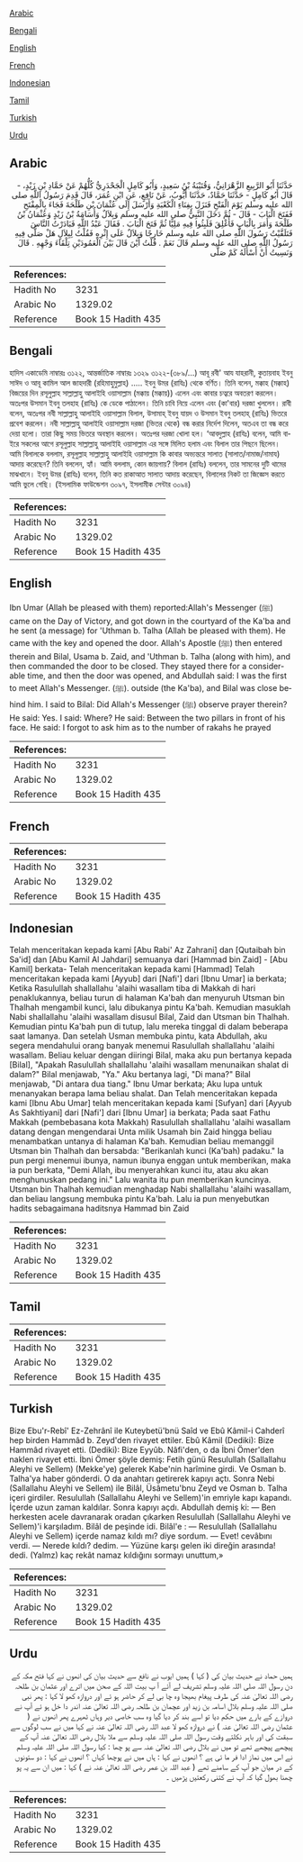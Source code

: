 [Arabic](#arabic)

[Bengali](#bengali)

[English](#english)

[French](#french)

[Indonesian](#indonesian)

[Tamil](#tamil)

[Turkish](#turkish)

[Urdu](#urdu)

## Arabic


<div dir="rtl" lang="ar" style={{fontSize:'larger',backgroundColor:'#f8f9fa',padding:20}}>
حَدَّثَنَا أَبُو الرَّبِيعِ الزَّهْرَانِيُّ، وَقُتَيْبَةُ بْنُ سَعِيدٍ، وَأَبُو كَامِلٍ الْجَحْدَرِيُّ كُلُّهُمْ عَنْ حَمَّادِ بْنِ زَيْدٍ، - قَالَ أَبُو كَامِلٍ - حَدَّثَنَا حَمَّادٌ، حَدَّثَنَا أَيُّوبُ، عَنْ نَافِعٍ، عَنِ ابْنِ عُمَرَ، قَالَ قَدِمَ رَسُولُ اللَّهِ صلى الله عليه وسلم يَوْمَ الْفَتْحِ فَنَزَلَ بِفِنَاءِ الْكَعْبَةِ وَأَرْسَلَ إِلَى عُثْمَانَ بْنِ طَلْحَةَ فَجَاءَ بِالْمِفْتَحِ فَفَتَحَ الْبَابَ - قَالَ - ثُمَّ دَخَلَ النَّبِيُّ صلى الله عليه وسلم وَبِلاَلٌ وَأُسَامَةُ بْنُ زَيْدٍ وَعُثْمَانُ بْنُ طَلْحَةَ وَأَمَرَ بِالْبَابِ فَأُغْلِقَ فَلَبِثُوا فِيهِ مَلِيًّا ثُمَّ فَتَحَ الْبَابَ ‏.‏ فَقَالَ عَبْدُ اللَّهِ فَبَادَرْتُ النَّاسَ فَتَلَقَّيْتُ رَسُولَ اللَّهِ صلى الله عليه وسلم خَارِجًا وَبِلاَلٌ عَلَى إِثْرِهِ فَقُلْتُ لِبِلاَلٍ هَلْ صَلَّى فِيهِ رَسُولُ اللَّهِ صلى الله عليه وسلم قَالَ نَعَمْ ‏.‏ قُلْتُ أَيْنَ قَالَ بَيْنَ الْعَمُودَيْنِ تِلْقَاءَ وَجْهِهِ ‏.‏ قَالَ وَنَسِيتُ أَنْ أَسْأَلَهُ كَمْ صَلَّى
</div>
<div style={{backgroundColor:'#f8f9fa',padding:20, marginBottom: 10}}><table> <thead> <tr> <th>References:</th> <th></th> </tr> </thead> <tbody><tr><td>Hadith No</td><td>3231</td></tr><tr><td>Arabic No</td><td>1329.02</td></tr><tr><td>Reference</td><td>Book 15 Hadith 435</td></tr></tbody></table></div>

## Bengali


<div dir="ltr" lang="bn" style={{fontSize:'larger',backgroundColor:'#f8f9fa',padding:20}}>
হাদিস একাডেমি নাম্বারঃ ৩১২২, আন্তর্জাতিক নাম্বারঃ ১৩২৯ ৩১২২-(৩৮৯/...) আবূ রবী' আয যাহরানী, কুতায়বাহ ইবনু সাঈদ ও আবূ কামিল আল জাহদারী (রহিমাহুমুল্লাহ) ..... ইবনু উমর (রাযিঃ) থেকে বর্ণিত। তিনি বলেন, মক্কাহ (মক্কাহ) বিজয়ের দিন রসূলুল্লাহ সাল্লাল্লাহু আলাইহি ওয়াসাল্লাম (মক্কায় (মক্কায়)) এলেন এবং কাবার চত্বরে অবতরণ করলেন। অতঃপর উসমান ইবনু তলহাহ (রাযিঃ) কে ডেকে পাঠালেন। তিনি চাবি নিয়ে এলেন এবং (কা'বার) দরজা খুললেন। রাবী বলেন, অতঃপর নবী সাল্লাল্লাহু আলাইহি ওয়াসাল্লাম বিলাল, উসামাহ্ ইবনু যায়দ ও উসমান ইবনু তলহাহ্ (রাযিঃ) ভিতরে প্রবেশ করলেন। নবী সাল্লাল্লাহু আলাইহি ওয়াসাল্লাম দরজা (ভিতর থেকে) বন্ধ করার নির্দেশ দিলেন, অতএব তা বন্ধ করে দেয়া হলো। তারা কিছু সময় ভিতরে অবস্থান করলেন। অতঃপর দরজা খোলা হল। ‘আবদুল্লাহ (রাযিঃ) বলেন, আমি বাইরে সকলের আগে রসূলুল্লাহ সাল্লাল্লাহু আলাইহি ওয়াসাল্লাম এর সঙ্গে মিলিত হলাম এবং বিলাল তার পিছনে ছিলেন। আমি বিলালকে বললাম, রসূলুল্লাহ সাল্লাল্লাহু আলাইহি ওয়াসাল্লাম কি কাবার অভ্যন্তরে সালাত (সালাত/নামাজ/নামায) আদায় করেছেন? তিনি বললেন, হ্যাঁ। আমি বললাম, কোন জায়গায়? বিলাল (রাযিঃ) বললেন, তার সামনের দুটি থামের মাঝখানে। ইবনু উমর (রাযিঃ) বলেন, তিনি কত রাকাআত সালাত আদায় করেছেন, বিলালের নিকট তা জিজ্ঞেস করতে আমি ভুলে গেছি। (ইসলামিক ফাউন্ডেশন ৩০৯৭, ইসলামীক সেন্টার ৩০৯৪)
</div>
<div style={{backgroundColor:'#f8f9fa',padding:20, marginBottom: 10}}><table> <thead> <tr> <th>References:</th> <th></th> </tr> </thead> <tbody><tr><td>Hadith No</td><td>3231</td></tr><tr><td>Arabic No</td><td>1329.02</td></tr><tr><td>Reference</td><td>Book 15 Hadith 435</td></tr></tbody></table></div>

## English


<div dir="ltr" lang="en" style={{fontSize:'larger',backgroundColor:'#f8f9fa',padding:20}}>
Ibn Umar (Allah be pleased with them) reported:Allah's Messenger (ﷺ) came on the Day of Victory, and got down in the courtyard of the Ka'ba and he sent (a message) for 'Uthman b. Talha (Allah be pleased with them). He came with the key and opened the door. Allah's Apostle (ﷺ) then entered therein and Bilal, Usama b. Zaid, and 'Uthman b. Talha (along with him), and then commanded the door to be closed. They stayed there for a considerable time, and then the door was opened, and Abdullah said: I was the first to meet Allah's Messenger. (ﷺ). outside (the Ka'ba), and Bilal was close behind him. I said to Bilal: Did Allah's Messenger (ﷺ) observe prayer therein? He said: Yes. I said: Where? He said: Between the two pillars in front of his face. He said: I forgot to ask him as to the number of rakahs he prayed
</div>
<div style={{backgroundColor:'#f8f9fa',padding:20, marginBottom: 10}}><table> <thead> <tr> <th>References:</th> <th></th> </tr> </thead> <tbody><tr><td>Hadith No</td><td>3231</td></tr><tr><td>Arabic No</td><td>1329.02</td></tr><tr><td>Reference</td><td>Book 15 Hadith 435</td></tr></tbody></table></div>

## French


<div dir="ltr" lang="fr" style={{fontSize:'larger',backgroundColor:'#f8f9fa',padding:20}}>

</div>
<div style={{backgroundColor:'#f8f9fa',padding:20, marginBottom: 10}}><table> <thead> <tr> <th>References:</th> <th></th> </tr> </thead> <tbody><tr><td>Hadith No</td><td>3231</td></tr><tr><td>Arabic No</td><td>1329.02</td></tr><tr><td>Reference</td><td>Book 15 Hadith 435</td></tr></tbody></table></div>

## Indonesian


<div dir="ltr" lang="id" style={{fontSize:'larger',backgroundColor:'#f8f9fa',padding:20}}>
Telah menceritakan kepada kami [Abu Rabi' Az Zahrani] dan [Qutaibah bin Sa'id] dan [Abu Kamil Al Jahdari] semuanya dari [Hammad bin Zaid] - [Abu Kamil] berkata- Telah menceritakan kepada kami [Hammad] Telah menceritakan kepada kami [Ayyub] dari [Nafi'] dari [Ibnu Umar] ia berkata; Ketika Rasulullah shallallahu 'alaihi wasallam tiba di Makkah di hari penaklukannya, beliau turun di halaman Ka'bah dan menyuruh Utsman bin Thalhah mengambil kunci, lalu dibukanya pintu Ka'bah. Kemudian masuklah Nabi shallallahu 'alaihi wasallam disusul Bilal, Zaid dan Utsman bin Thalhah. Kemudian pintu Ka'bah pun di tutup, lalu mereka tinggal di dalam beberapa saat lamanya. Dan setelah Usman membuka pintu, kata Abdullah, aku segera mendahului orang banyak menemui Rasulullah shallallahu 'alaihi wasallam. Beliau keluar dengan diiringi Bilal, maka aku pun bertanya kepada [Bilal], "Apakah Rasulullah shallallahu 'alaihi wasallam menunaikan shalat di dalam?" Bilal menjawab, "Ya." Aku bertanya lagi, "Di mana?" Bilal menjawab, "Di antara dua tiang." Ibnu Umar berkata; Aku lupa untuk menanyakan berapa lama beliau shalat. Dan Telah menceritakan kepada kami [Ibnu Abu Umar] telah menceritakan kepada kami [Sufyan] dari [Ayyub As Sakhtiyani] dari [Nafi'] dari [Ibnu Umar] ia berkata; Pada saat Fathu Makkah (pembebasana kota Makkah) Rasulullah shallallahu 'alaihi wasallam datang dengan mengendarai Unta milik Usamah bin Zaid hingga beliau menambatkan untanya di halaman Ka'bah. Kemudian beliau memanggil Utsman bin Thalhah dan bersabda: "Berikanlah kunci (Ka'bah) padaku." Ia pun pergi menemui ibunya, namun ibunya enggan untuk memberikan, maka ia pun berkata, "Demi Allah, ibu menyerahkan kunci itu, atau aku akan menghunuskan pedang ini." Lalu wanita itu pun memberikan kuncinya. Utsman bin Thalhah kemudian menghadap Nabi shallallahu 'alaihi wasallam, dan beliau langsung membuka pintu Ka'bah. Lalu ia pun menyebutkan hadits sebagaimana haditsnya Hammad bin Zaid
</div>
<div style={{backgroundColor:'#f8f9fa',padding:20, marginBottom: 10}}><table> <thead> <tr> <th>References:</th> <th></th> </tr> </thead> <tbody><tr><td>Hadith No</td><td>3231</td></tr><tr><td>Arabic No</td><td>1329.02</td></tr><tr><td>Reference</td><td>Book 15 Hadith 435</td></tr></tbody></table></div>

## Tamil


<div dir="ltr" lang="ta" style={{fontSize:'larger',backgroundColor:'#f8f9fa',padding:20}}>

</div>
<div style={{backgroundColor:'#f8f9fa',padding:20, marginBottom: 10}}><table> <thead> <tr> <th>References:</th> <th></th> </tr> </thead> <tbody><tr><td>Hadith No</td><td>3231</td></tr><tr><td>Arabic No</td><td>1329.02</td></tr><tr><td>Reference</td><td>Book 15 Hadith 435</td></tr></tbody></table></div>

## Turkish


<div dir="ltr" lang="tr" style={{fontSize:'larger',backgroundColor:'#f8f9fa',padding:20}}>
Bize Ebu'r-Rebî' Ez-Zehrânî ile Kuteybetü'bnü Saîd ve Ebû Kâmil-i Cahderî hep birden Hammâd b. Zeyd'den rivayet ettiler. Ebû Kâmil (Dediki): Bize Hammâd rivayet etti. (Dediki): Bize Eyyûb. Nâfi'den, o da İbni Ömer'den naklen rivayet etti. İbni Ömer şöyle demiş: Fetih günü Resulullah (Sallallahu Aleyhi ve Sellem) (Mekke'ye) gelerek Kabe'nin harîmine girdi. Ve Osman b. Talha'ya haber gönderdi. O da anahtarı getirerek kapıyı açtı. Sonra Nebi (Sallallahu Aleyhi ve Sellem) ile Bilâl, Üsâmetu'bnu Zeyd ve Osman b. Talha içeri girdiler. Resulullah (Sallallahu Aleyhi ve Sellem)'in emriyle kapı kapandı. İçerde uzun zaman kaldılar. Sonra kapıyı açdı. Abdullah demiş ki: — Ben herkesten acele davranarak oradan çıkarken Resulullah (Sallallahu Aleyhi ve Sellem)'i karşıladım. Bilâl de peşinde idi. Bilâl'e : — Resulullah (Sallallahu Aleyhi ve Sellem) içerde namaz kıldı mı? diye sordum. — Evet! cevâbını verdi. — Nerede kıldı? dedim. — Yüzüne karşı gelen iki direğin arasında! dedi. (Yalmz) kaç rekât namaz kıldığını sormayı unuttum,»
</div>
<div style={{backgroundColor:'#f8f9fa',padding:20, marginBottom: 10}}><table> <thead> <tr> <th>References:</th> <th></th> </tr> </thead> <tbody><tr><td>Hadith No</td><td>3231</td></tr><tr><td>Arabic No</td><td>1329.02</td></tr><tr><td>Reference</td><td>Book 15 Hadith 435</td></tr></tbody></table></div>

## Urdu


<div dir="rtl" lang="ur" style={{fontSize:'larger',backgroundColor:'#f8f9fa',padding:20}}>
ہمیں حماد نے حدیث بیان کی ( کہا ) ہمیں ایوب نے نافع سے حدیث بیان کی انھوں نے کہا فتح مکہ کے دن رسول اللہ صلی اللہ علیہ وسلم تشریف لے آئے آ پ بیت اللہ کے صحن میں اترے اور عثمان بن طلحہ رضی اللہ تعالیٰ عنہ کی طرف پیغام بھیجا وہ چا بی لے کر حاضر ہو ئے اور دروازہ کھو لا کہا : پھر نبی صلی اللہ علیہ وسلم بلال اسامہ بن زید اور عچمان بن طلحہ رضی اللہ تعالیٰ عنہ اندر دا خل ہو ئے آپ نے دروازے کے بارے میں حکم دیا تو اسے بند کر دیا گیا وہ سب خاصی دیر وہاں ٹھہرے پھر انھوں نے ( عثمان رضی اللہ تعالیٰ عنہ ) نے دروازہ کھو لا عبد اللہ رضی اللہ تعالیٰ عنہ نے کہا میں نے سب لوگوں سے سبقت کی اور باہر نکلتے وقت رسول اللہ صلی اللہ علیہ وسلم سے ملا بلال رضی اللہ تعالیٰ عنہ آپ کے پیچھے پیچھے تھے تو میں نے بلال رضی اللہ تعالیٰ عنہ سے پو چھا : کیا رسول اللہ صلی اللہ علیہ وسلم نے اس میں نماز ادا فر ما ئی ہے ؟ انھوں نے کہا : ہاں میں نے پوچھا کہاں ؟ انھوں نے کہا : دو ستونوں کے در میان جو آپ کے سامنے تھے ( عبد اللہ بن عمر رضی اللہ تعالیٰ عنہ نے ) کہا : میں ان سے یہ پو چھنا بھول گیا کہ آپ نے کتنی رکعتیں پڑھیں ۔
</div>
<div style={{backgroundColor:'#f8f9fa',padding:20, marginBottom: 10}}><table> <thead> <tr> <th>References:</th> <th></th> </tr> </thead> <tbody><tr><td>Hadith No</td><td>3231</td></tr><tr><td>Arabic No</td><td>1329.02</td></tr><tr><td>Reference</td><td>Book 15 Hadith 435</td></tr></tbody></table></div>